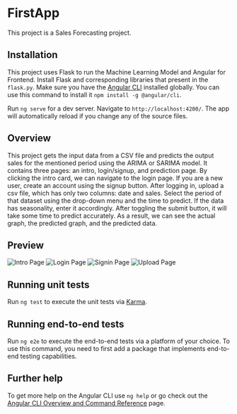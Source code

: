 # FirstApp

This project is a Sales Forecasting project.

## Installation

This project uses Flask to run the Machine Learning Model and Angular for Frontend. Install Flask and corresponding libraries that present in the `flask.py`. Make sure you have the [Angular CLI](https://github.com/angular/angular-cli#installation) installed globally.
You can use this command to install it `npm install -g @angular/cli`.

Run `ng serve` for a dev server. Navigate to `http://localhost:4200/`. The app will automatically reload if you change any of the source files.

## Overview

This project gets the input data from a CSV file and predicts the output sales for the mentioned period using the ARIMA or SARIMA model. It contains three pages: an intro, login/signup, and prediction page.
By clicking the intro card, we can navigate to the login page. If you are a new user, create an account using the signup button. After logging in, upload a csv file, which has only two columns: date and sales. Select the period of that dataset using the drop-down menu and the time to predict. If the data has seasonality, enter it accordingly. After toggling the submit button, it will take some time to predict accurately. As a result, we can see the actual graph, the predicted graph, and the predicted data.

## Preview

![Intro Page](https://github.com/sooriya-ms/Angular-Flask-Sales-Forecasting/Preview_Images/Intro_page.png)
![Login Page](https://github.com/sooriya-ms/Angular-Flask-Sales-Forecasting/Preview_Images/Login_page.png)
![Signin Page](https://github.com/sooriya-ms/Angular-Flask-Sales-Forecasting/Preview_Images/Signup_page.png)
![Upload Page](https://github.com/sooriya-ms/Angular-Flask-Sales-Forecasting/Preview_Images/Main_page.png)

## Running unit tests

Run `ng test` to execute the unit tests via [Karma](https://karma-runner.github.io).

## Running end-to-end tests

Run `ng e2e` to execute the end-to-end tests via a platform of your choice. To use this command, you need to first add a package that implements end-to-end testing capabilities.

## Further help

To get more help on the Angular CLI use `ng help` or go check out the [Angular CLI Overview and Command Reference](https://angular.io/cli) page.
